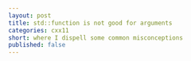 ```yaml
---
layout: post
title: std::function is not good for arguments
categories: cxx11
short: where I dispell some common misconceptions
published: false
---
```



